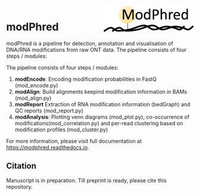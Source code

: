 <img align="right" height="70" src="/docs/logo.png">

# modPhred

modPhred is a pipeline for detection, annotation and visualisation of DNA/RNA modifications
from raw ONT data. The pipeline consists of four steps / modules:

The pipeline consists of four steps / modules:
1. **modEncode**: Encoding modification probabilities in FastQ (mod_encode.py)  
2. **modAlign**: Build alignments keepind modification information in BAMs (mod_align.py)  
3. **modReport** Extraction of RNA modification information (bedGraph) and QC reports (mod_report.py)  
4. **modAnalysis**: Plotting venn diagrams (mod_plot.py), co-occurrence of modifications(mod_correlation.py) and per-read clustering based on modification profiles (mod_cluster.py)  

For more information, please visit full documentation at https://modphred.readthedocs.io. 

## Citation 
Manuscript is in preparation. Till preprint is ready, please cite this repository.
